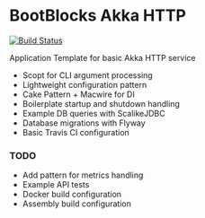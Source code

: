 BootBlocks Akka HTTP
====================

[![Build Status](https://travis-ci.org/buddho-io/bootblocks-akka-http.svg?branch=master)](https://travis-ci.org/buddho-io/bootblocks-akka-http)

Application Template for basic Akka HTTP service

* Scopt for CLI argument processing
* Lightweight configuration pattern
* Cake Pattern + Macwire for DI
* Boilerplate startup and shutdown handling
* Example DB queries with ScalikeJDBC
* Database migrations with Flyway
* Basic Travis CI configuration

### TODO

* Add pattern for metrics handling
* Example API tests
* Docker build configuration
* Assembly build configuration
